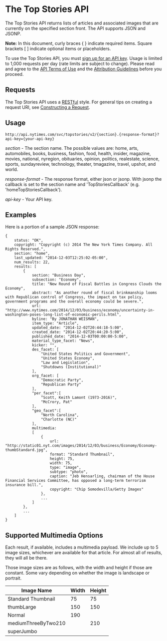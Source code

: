 The Top Stories API
===================

The Top Stories API returns lists of articles and associated images that are currently on the specified section front.
The API supports JSON and JSONP.

**Note:** In this document, curly braces { } indicate required items. Square
brackets [ ] indicate optional items or placeholders.

To use the Top Stories API, you must [sign up for an API
key](<http://developer.nytimes.com/apps/register>). Usage is limited to 1,000
requests per day (rate limits are subject to change). Please read and agree to
the [API Terms of Use](<http://developer.nytimes.com/tou>) and
the [Attribution Guidelines](<http://developer.nytimes.com/attribution>) before
you proceed.

Requests
--------

The Top Stories API uses
a [RESTful](<http://en.wikipedia.org/wiki/Representational_State_Transfer>) style.
For general tips on creating a request URI, see [Constructing a
Request](<http://developer.nytimes.com/docs/reference/requests>).


Usage
-----

~~~~~~~~~~~~~~~~~~~~~~~~~~~~~~~~~~~~~~~~~~~~~~~~~~~~~~~~~~~~~~~~~~~~~~~~~~~~~~~~
http://api.nytimes.com/svc/topstories/v2/{section}.{response-format}?api-key={your-api-key}
~~~~~~~~~~~~~~~~~~~~~~~~~~~~~~~~~~~~~~~~~~~~~~~~~~~~~~~~~~~~~~~~~~~~~~~~~~~~~~~~

*section* - The section name. The possible values are: home, arts, automobiles, books, business, fashion, food, health,
  insider, magazine, movies, national, nyregion, obituaries, opinion, politics, realestate,
  science, sports, sundayreview, technology, theater, tmagazine, travel, upshot, and world.
 
*response-format* - The response format, either json or jsonp.
  With jsonp the callback is set to the section name and 'TopStoriesCallback' (e.g. 'homeTopStoriesCallback').

*api-key* - Your API key.


Examples
--------

Here is a portion of a sample JSON response:

~~~~~~~~~~~~~~~~~~~~~~~~~~~~~~~~~~~~~~~~~~~~~~~~~~~~~~~~~~~~~~~~~~~~~~~~~~~~~~~~
{
    status: "OK",
    copyright: "Copyright (c) 2014 The New York Times Company. All Rights Reserved.",
    section: "home",
    last_updated: "2014-12-03T12:25:02-05:00",
    num_results: 22,
    results: [
        {
            section: "Business Day",
            subsection: "Economy",
            title: "New Round of Fiscal Battles in Congress Clouds the Economy",
            abstract: "As another round of fiscal brinkmanship looms with Republican control of Congress, the impact on tax policy, government programs and the overall economy could be severe.",
            url: "http://www.nytimes.com/2014/12/03/business/economy/uncertainty-in-washington-poses-long-list-of-economic-perils.html",
            byline: "By JONATHAN WEISMAN",
            item_type: "Article",
            updated_date: "2014-12-02T20:44:18-5:00",
            created_date: "2014-12-02T20:44:20-5:00",
            published_date: "2014-12-03T00:00:00-5:00",
            material_type_facet: "News",
            kicker: "",
            des_facet: [
                "United States Politics and Government",
                "United States Economy",
                "Law and Legislation",
                "Shutdowns (Institutional)"
            ],
            org_facet: [
                "Democratic Party",
                "Republican Party"
            ],
            "per_facet":[  
                "Scott, Keith Lamont (1973-2016)",
                "McCrory, Pat"
            ],
            "geo_facet":[  
                "North Carolina",
                "Charlotte (NC)"
            ],
            multimedia:
            [
                {
                    url: "http://static01.nyt.com/images/2014/12/03/business/Economy/Economy-thumbStandard.jpg",
                    format: "Standard Thumbnail",
                    height: 75,
                    width: 75,
                    type: "image",
                    subtype: "photo",
                    caption: "Jeb Hensarling, chairman of the House Financial Services Committee, has opposed a long-term terrorism insurance bill.",
                    copyright: "Chip Somodevilla/Getty Images"
                },
                ...
            ]
        },
        ...
    ]
}
~~~~~~~~~~~~~~~~~~~~~~~~~~~~~~~~~~~~~~~~~~~~~~~~~~~~~~~~~~~~~~~~~~~~~~~~~~~~~~~~

Supported Multimedia Options
----------------------------

Each result, if available, includes a multimedia payload. We include up to 5
image sizes, whichever are available for that article. For almost all of
results, they will all be there.

Those image sizes are as follows, with the width and height if those are
constant. Some vary depending on whether the image is landscape or portrait.

| Image Name          | Width | Height |
|---------------------|-------|--------|
| Standard Thumbnail  | 75    | 75     |
| thumbLarge          | 150   | 150    |
| Normal              | 190   |        |
| mediumThreeByTwo210 |       | 210    |
| superJumbo          |       |        |

